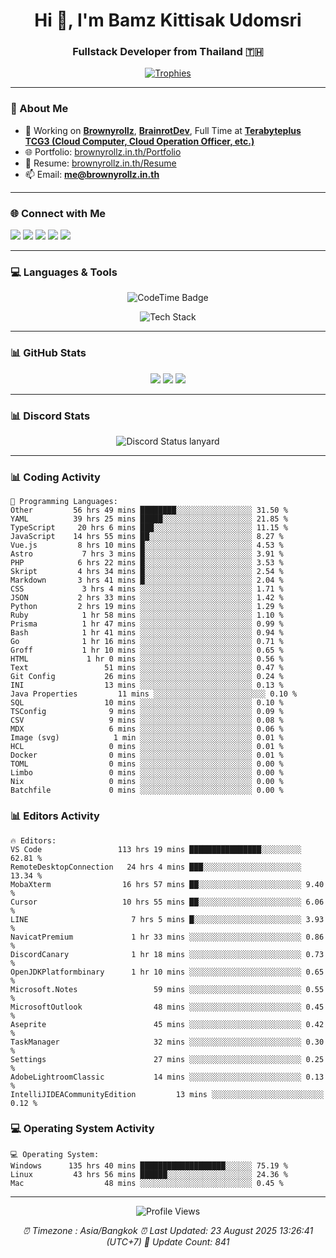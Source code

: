 <h1 align="center">Hi 👋, I'm Bamz Kittisak Udomsri</h1>
<h3 align="center">Fullstack Developer from Thailand 🇹🇭</h3>

<p align="center">
  <a href="https://github.com/ryo-ma/github-profile-trophy">
    <img src="https://github-profile-trophy.vercel.app/?username=brownyroll" alt="Trophies" />
  </a>
</p>

---

### 🔧 About Me

- 🔭 Working on [**Brownyrollz**](https://github.com/Brownyrollz), [**BrainrotDev**](https://github.com/brainrotdev), Full Time at [**Terabyteplus TCG3 (Cloud Computer, Cloud Operation Officer, etc.)**](https://tcloud.in.th)
- 🌐 Portfolio: [brownyrollz.in.th/Portfolio](https://Brownyrollz.in.th/Portfolio)
- 📄 Resume: [brownyrollz.in.th/Resume](https://Brownyrollz.in.th/Resume)
- 📫 Email: **me@brownyrollz.in.th**
---

### 🌐 Connect with Me

<p align="left">
  <a href="https://codepen.io/brownyroll" target="_blank"><img src="https://img.shields.io/badge/CodePen-000?style=for-the-badge&logo=codepen&logoColor=white" /></a>
  <a href="https://fb.com/brownyroll.bbamz" target="_blank"><img src="https://img.shields.io/badge/Facebook-1877F2?style=for-the-badge&logo=facebook&logoColor=white" /></a>
  <a href="https://instagram.com/brownyroll.darkalich" target="_blank"><img src="https://img.shields.io/badge/Instagram-E4405F?style=for-the-badge&logo=instagram&logoColor=white" /></a>
  <a href="https://www.youtube.com/c/brownyrollz" target="_blank"><img src="https://img.shields.io/badge/YouTube-FF0000?style=for-the-badge&logo=youtube&logoColor=white" /></a>
  <a href="https://discord.gg/yyJRFxTXGU" target="_blank"><img src="https://img.shields.io/badge/Discord-5865F2?style=for-the-badge&logo=discord&logoColor=white" /></a>
</p>

---

### 💻 Languages & Tools

<p align="center">
  <img href="https://codetime.dev" alt="CodeTime Badge" src="https://shields.jannchie.com/endpoint?style=flat&color=222&url=https%3A%2F%2Fapi.codetime.dev%2Fv3%2Fusers%2Fshield%3Fuid%3D34055">
  <br/>
  <!--START_SECTION:tech-->
<p align="center">
  <img src="https://skillicons.dev/icons?i=html,css,js,ts,react,nextjs,nodejs,vue,php,laravel,dotnet,django,tailwind,bootstrap,express,arduino,mysql,sqlite,mongodb,nginx,docker,git,linux,figma,postman,astro,bash,bun,cloudflare,discord,discordjs" alt="Tech Stack" />
</p>
<!--END_SECTION:tech-->
</p>

---

### 📊 GitHub Stats

<p align="center">
  <img src="https://github-readme-stats.vercel.app/api?username=brownyroll&show_icons=true" />
  <img src="https://github-readme-stats.vercel.app/api/top-langs/?username=brownyroll&layout=compact" />
  <img src="https://github-readme-streak-stats.herokuapp.com/?user=brownyroll" />
</p>

---

### 📊 Discord Stats

<p align="center">
     <img alt='Discord Status lanyard' src='https://lanyard.cnrad.dev/api/280676963885121536' />
</p>

---

<p align="center">


### 📊 Coding Activity

<!--START_SECTION:waka-->
```text
💬 Programming Languages:
Other         56 hrs 49 mins ████████░░░░░░░░░░░░░░░░░ 31.50 %
YAML          39 hrs 25 mins █████░░░░░░░░░░░░░░░░░░░░ 21.85 %
TypeScript     20 hrs 6 mins ███░░░░░░░░░░░░░░░░░░░░░░ 11.15 %
JavaScript    14 hrs 55 mins ██░░░░░░░░░░░░░░░░░░░░░░░ 8.27 %
Vue.js         8 hrs 10 mins █░░░░░░░░░░░░░░░░░░░░░░░░ 4.53 %
Astro           7 hrs 3 mins █░░░░░░░░░░░░░░░░░░░░░░░░ 3.91 %
PHP            6 hrs 22 mins █░░░░░░░░░░░░░░░░░░░░░░░░ 3.53 %
Skript         4 hrs 34 mins █░░░░░░░░░░░░░░░░░░░░░░░░ 2.54 %
Markdown       3 hrs 41 mins █░░░░░░░░░░░░░░░░░░░░░░░░ 2.04 %
CSS             3 hrs 4 mins ░░░░░░░░░░░░░░░░░░░░░░░░░ 1.71 %
JSON           2 hrs 33 mins ░░░░░░░░░░░░░░░░░░░░░░░░░ 1.42 %
Python         2 hrs 19 mins ░░░░░░░░░░░░░░░░░░░░░░░░░ 1.29 %
Ruby            1 hr 58 mins ░░░░░░░░░░░░░░░░░░░░░░░░░ 1.10 %
Prisma          1 hr 47 mins ░░░░░░░░░░░░░░░░░░░░░░░░░ 0.99 %
Bash            1 hr 41 mins ░░░░░░░░░░░░░░░░░░░░░░░░░ 0.94 %
Go              1 hr 16 mins ░░░░░░░░░░░░░░░░░░░░░░░░░ 0.71 %
Groff           1 hr 10 mins ░░░░░░░░░░░░░░░░░░░░░░░░░ 0.65 %
HTML             1 hr 0 mins ░░░░░░░░░░░░░░░░░░░░░░░░░ 0.56 %
Text                 51 mins ░░░░░░░░░░░░░░░░░░░░░░░░░ 0.47 %
Git Config           26 mins ░░░░░░░░░░░░░░░░░░░░░░░░░ 0.24 %
INI                  13 mins ░░░░░░░░░░░░░░░░░░░░░░░░░ 0.13 %
Java Properties         11 mins ░░░░░░░░░░░░░░░░░░░░░░░░░ 0.10 %
SQL                  10 mins ░░░░░░░░░░░░░░░░░░░░░░░░░ 0.10 %
TSConfig              9 mins ░░░░░░░░░░░░░░░░░░░░░░░░░ 0.09 %
CSV                   9 mins ░░░░░░░░░░░░░░░░░░░░░░░░░ 0.08 %
MDX                   6 mins ░░░░░░░░░░░░░░░░░░░░░░░░░ 0.06 %
Image (svg)            1 min ░░░░░░░░░░░░░░░░░░░░░░░░░ 0.01 %
HCL                   0 mins ░░░░░░░░░░░░░░░░░░░░░░░░░ 0.01 %
Docker                0 mins ░░░░░░░░░░░░░░░░░░░░░░░░░ 0.01 %
TOML                  0 mins ░░░░░░░░░░░░░░░░░░░░░░░░░ 0.00 %
Limbo                 0 mins ░░░░░░░░░░░░░░░░░░░░░░░░░ 0.00 %
Nix                   0 mins ░░░░░░░░░░░░░░░░░░░░░░░░░ 0.00 %
Batchfile             0 mins ░░░░░░░░░░░░░░░░░░░░░░░░░ 0.00 %

```
<!--END_SECTION:waka-->

### 📊 Editors Activity

<!--START_SECTION:editors-->
```text
🔥 Editors:
VS Code                 113 hrs 19 mins ████████████████░░░░░░░░░ 62.81 %
RemoteDesktopConnection   24 hrs 4 mins ███░░░░░░░░░░░░░░░░░░░░░░ 13.34 %
MobaXterm                16 hrs 57 mins ██░░░░░░░░░░░░░░░░░░░░░░░ 9.40 %
Cursor                   10 hrs 55 mins ██░░░░░░░░░░░░░░░░░░░░░░░ 6.06 %
LINE                       7 hrs 5 mins █░░░░░░░░░░░░░░░░░░░░░░░░ 3.93 %
NavicatPremium             1 hr 33 mins ░░░░░░░░░░░░░░░░░░░░░░░░░ 0.86 %
DiscordCanary              1 hr 18 mins ░░░░░░░░░░░░░░░░░░░░░░░░░ 0.73 %
OpenJDKPlatformbinary      1 hr 10 mins ░░░░░░░░░░░░░░░░░░░░░░░░░ 0.65 %
Microsoft.Notes                 59 mins ░░░░░░░░░░░░░░░░░░░░░░░░░ 0.55 %
MicrosoftOutlook                48 mins ░░░░░░░░░░░░░░░░░░░░░░░░░ 0.45 %
Aseprite                        45 mins ░░░░░░░░░░░░░░░░░░░░░░░░░ 0.42 %
TaskManager                     32 mins ░░░░░░░░░░░░░░░░░░░░░░░░░ 0.30 %
Settings                        27 mins ░░░░░░░░░░░░░░░░░░░░░░░░░ 0.25 %
AdobeLightroomClassic           14 mins ░░░░░░░░░░░░░░░░░░░░░░░░░ 0.13 %
IntelliJIDEACommunityEdition         13 mins ░░░░░░░░░░░░░░░░░░░░░░░░░ 0.12 %

```
<!--END_SECTION:editors-->

### 💻 Operating System Activity

<!--START_SECTION:os-->
```text
💻 Operating System:
Windows      135 hrs 40 mins ███████████████████░░░░░░ 75.19 %
Linux         43 hrs 56 mins ██████░░░░░░░░░░░░░░░░░░░ 24.36 %
Mac                  48 mins ░░░░░░░░░░░░░░░░░░░░░░░░░ 0.45 %
```
<!--END_SECTION:os-->
</p>

---

<p align="center">
  <img src="https://komarev.com/ghpvc/?username=brownyroll&label=Profile%20views&color=0e75b6&style=flat" alt="Profile Views" />
</p>

<!-- Metadata -->
<p align="center"> 
    <i>
        ⏰ Timezone : Asia/Bangkok
        ⏰ Last Updated: <!--LAST_UPDATED-->23 August 2025 13:26:41 (UTC+7)<!--END_LAST_UPDATED-->
        🔄️ Update Count: <!--UPDATE_COUNT-->841<!--END_UPDATE_COUNT-->
    </i>
</p>
